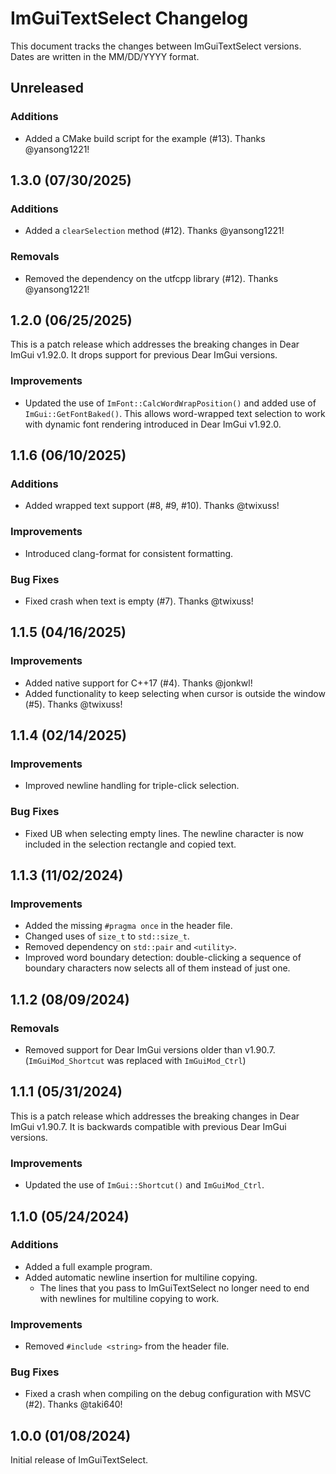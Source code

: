 # ImGuiTextSelect Changelog

This document tracks the changes between ImGuiTextSelect versions. Dates are written in the MM/DD/YYYY format.

## Unreleased

### Additions

- Added a CMake build script for the example (#13). Thanks @yansong1221!

## 1.3.0 (07/30/2025)

### Additions

- Added a `clearSelection` method (#12). Thanks @yansong1221!

### Removals

- Removed the dependency on the utfcpp library (#12). Thanks @yansong1221!

## 1.2.0 (06/25/2025)

This is a patch release which addresses the breaking changes in Dear ImGui v1.92.0. It drops support for previous Dear ImGui versions.

### Improvements

- Updated the use of `ImFont::CalcWordWrapPosition()` and added use of `ImGui::GetFontBaked()`. This allows word-wrapped text selection to work with dynamic font rendering introduced in Dear ImGui v1.92.0.

## 1.1.6 (06/10/2025)

### Additions

- Added wrapped text support (#8, #9, #10). Thanks @twixuss!

### Improvements

- Introduced clang-format for consistent formatting.

### Bug Fixes

- Fixed crash when text is empty (#7). Thanks @twixuss!

## 1.1.5 (04/16/2025)

### Improvements

- Added native support for C++17 (#4). Thanks @jonkwl!
- Added functionality to keep selecting when cursor is outside the window (#5). Thanks @twixuss!

## 1.1.4 (02/14/2025)

### Improvements

- Improved newline handling for triple-click selection.

### Bug Fixes

- Fixed UB when selecting empty lines. The newline character is now included in the selection rectangle and copied text.

## 1.1.3 (11/02/2024)

### Improvements

- Added the missing `#pragma once` in the header file.
- Changed uses of `size_t` to `std::size_t`.
- Removed dependency on `std::pair` and `<utility>`.
- Improved word boundary detection: double-clicking a sequence of boundary characters now selects all of them instead of just one.

## 1.1.2 (08/09/2024)

### Removals

- Removed support for Dear ImGui versions older than v1.90.7. (`ImGuiMod_Shortcut` was replaced with `ImGuiMod_Ctrl`)

## 1.1.1 (05/31/2024)

This is a patch release which addresses the breaking changes in Dear ImGui v1.90.7. It is backwards compatible with previous Dear ImGui versions.

### Improvements

- Updated the use of `ImGui::Shortcut()` and `ImGuiMod_Ctrl`.

## 1.1.0 (05/24/2024)

### Additions

- Added a full example program.
- Added automatic newline insertion for multiline copying.
  - The lines that you pass to ImGuiTextSelect no longer need to end with newlines for multiline copying to work.

### Improvements

- Removed `#include <string>` from the header file.

### Bug Fixes

- Fixed a crash when compiling on the debug configuration with MSVC (#2). Thanks @taki640!

## 1.0.0 (01/08/2024)

Initial release of ImGuiTextSelect.
